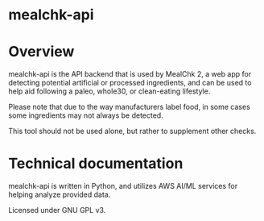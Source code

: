 # mealchk-api

# Overview
mealchk-api is the API backend that is used by MealChk 2, a web app for detecting potential artificial or processed ingredients, and can be used to help aid following a paleo, whole30, or clean-eating lifestyle.

Please note that due to the way manufacturers label food, in some cases some ingredients may not always be detected.

This tool should not be used alone, but rather to supplement other checks.

# Technical documentation

mealchk-api is written in Python, and utilizes AWS AI/ML services for helping analyze provided data.

Licensed under GNU GPL v3.
